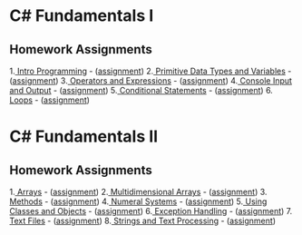 # C# Fundamentals I

## Homework Assignments

1.<a href="../../../TelerikAcademy/tree/master/C%23%20Fundamentals%20I/Homework%20Assignments/1.%20Intro%20Programming">
Intro Programming</a> -
(<a href="../../../TelerikAcademy/tree/master/C%23%20Fundamentals%20I/Homework%20Assignments/1.%20Intro%20Programming/README.md">assignment</a>)
2.<a href="../../../TelerikAcademy/tree/master/C%23%20Fundamentals%20I/Homework%20Assignments/2.%20Primitive%20Data%20Types%20and%20Variables">
Primitive Data Types and Variables</a> -
(<a href="../../../TelerikAcademy/tree/master/C%23%20Fundamentals%20I/Homework%20Assignments/2.%20Primitive%20Data%20Types%20and%20Variables/README.md">assignment</a>)
3.<a href="../../../TelerikAcademy/tree/master/C%23%20Fundamentals%20I/Homework%20Assignments/3.%20Operators%20and%20Expressions">
Operators and Expressions</a> -
(<a href="../../../TelerikAcademy/tree/master/C%23%20Fundamentals%20I/Homework%20Assignments/3.%20Operators%20and%20Expressions/README.md">assignment</a>)
4.<a href="../../../TelerikAcademy/tree/master/C%23%20Fundamentals%20I/Homework%20Assignments/4.%20Console%20Input%20and%20Output">
Console Input and Output</a> -
(<a href="../../../TelerikAcademy/tree/master/C%23%20Fundamentals%20I/Homework%20Assignments/4.%20Console%20Input%20and%20Output/README.md">assignment</a>)
5.<a href="../../../TelerikAcademy/tree/master/C%23%20Fundamentals%20I/Homework%20Assignments/5.%20Conditional%20Statements">
Conditional Statements</a> -
(<a href="../../../TelerikAcademy/tree/master/C%23%20Fundamentals%20I/Homework%20Assignments/5.%20Conditional%20Statements/README.md">assignment</a>)
6.<a href="../../../TelerikAcademy/tree/master/C%23%20Fundamentals%20I/Homework%20Assignments/6.%20Loops">
Loops</a> -
(<a href="../../../TelerikAcademy/tree/master/C%23%20Fundamentals%20I/Homework%20Assignments/6.%20Loops/README.md">assignment</a>)

# C# Fundamentals II

## Homework Assignments

1.<a href="../../../TelerikAcademy/tree/master/C%23%20Fundamentals%20II/Homework%20Assignments/1.%20Arrays">
Arrays</a> -
(<a href="../../../TelerikAcademy/tree/master/C%23%20Fundamentals%20II/Homework%20Assignments/1.%20Arrays/README.md">assignment</a>)
2.<a href="../../../TelerikAcademy/tree/master/C%23%20Fundamentals%20II/Homework%20Assignments/2.%20Multidimensional%20Arrays">
Multidimensional Arrays</a> -
(<a href="../../../TelerikAcademy/tree/master/C%23%20Fundamentals%20II/Homework%20Assignments/2.%20Multidimensional%20Arrays/README.md">assignment</a>)
3.<a href="../../../TelerikAcademy/tree/master/C%23%20Fundamentals%20II/Homework%20Assignments/3.%20Methods">
Methods</a> -
(<a href="../../../TelerikAcademy/tree/master/C%23%20Fundamentals%20II/Homework%20Assignments/3.%20Methods/README.md">assignment</a>)
4.<a href="../../../TelerikAcademy/tree/master/C%23%20Fundamentals%20II/Homework%20Assignments/4.%20Numeral%20Systems">
Numeral Systems</a> -
(<a href="../../../TelerikAcademy/tree/master/C%23%20Fundamentals%20II/Homework%20Assignments/4.%20Numeral%20Systems/README.md">assignment</a>)
5.<a href="../../../TelerikAcademy/tree/master/C%23%20Fundamentals%20II/Homework%20Assignments/5.%20Using%20Classes%20and%20Objects">
Using Classes and Objects</a> -
(<a href="../../../TelerikAcademy/tree/master/C%23%20Fundamentals%20II/Homework%20Assignments/5.%20Using%20Classes%20and%20Objects/README.md">assignment</a>)
6.<a href="../../../TelerikAcademy/tree/master/C%23%20Fundamentals%20II/Homework%20Assignments/6.%20Exception%20Handling">
Exception Handling</a> -
(<a href="../../../TelerikAcademy/tree/master/C%23%20Fundamentals%20II/Homework%20Assignments/6.%20Exception%20Handling/README.md">assignment</a>)
7.<a href="../../../TelerikAcademy/tree/master/C%23%20Fundamentals%20II/Homework%20Assignments/7.%20Text%20Files">
Text Files</a> -
(<a href="../../../TelerikAcademy/tree/master/C%23%20Fundamentals%20II/Homework%20Assignments/7.%20Text%20Files/README.md">assignment</a>)
8.<a href="../../../TelerikAcademy/tree/master/C%23%20Fundamentals%20II/Homework%20Assignments/8.%20Strings%20and%20Text%20Processing">
Strings and Text Processing</a> -
(<a href="../../../TelerikAcademy/tree/master/C%23%20Fundamentals%20II/Homework%20Assignments/8.%20Strings%20and%20Text%20Processing/README.md">assignment</a>)
